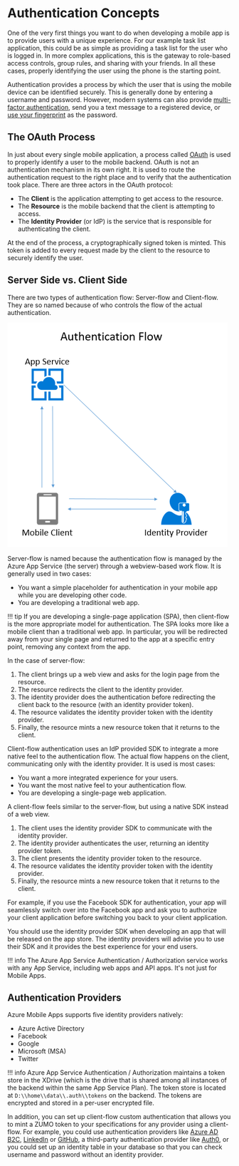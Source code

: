 # Authentication Concepts

One of the very first things you want to do when developing a mobile app is to provide users with a unique
experience.  For our example task list application, this could be as simple as providing a task list for the
user who is logged in.  In more complex applications, this is the gateway to role-based access controls, group
rules, and sharing with your friends.  In all these cases, properly identifying the user using the phone is the
starting point.

Authentication provides a process by which the user that is using the mobile device can be identified securely.
This is generally done by entering a username and password.  However, modern systems can also provide
[multi-factor authentication][1], send you a text message to a registered device, or [use your fingerprint][2]
as the password.

## The OAuth Process

In just about every single mobile application, a process called [OAuth][3] is used to properly identify a user
to the mobile backend.  OAuth is not an authentication mechanism in its own right.  It is used to route the
authentication request to the right place and to verify that the authentication took place. There are three
actors in the OAuth protocol:

* The **Client** is the application attempting to get access to the resource.
* The **Resource** is the mobile backend that the client is attempting to access.
* The **Identity Provider** (or IdP) is the service that is responsible for authenticating the client.

At the end of the process, a cryptographically signed token is minted.  This token is added to every request
made by the client to the resource to securely identify the user.

## Server Side vs. Client Side

There are two types of authentication flow: Server-flow and Client-flow.  They are so named because of who
controls the flow of the actual authentication.

![Authentication Flow][img1]

Server-flow is named because the authentication flow is managed by the Azure App Service (the server) through a
webview-based work flow.  It is generally used in two cases:

* You want a simple placeholder for authentication in your mobile app while you are developing other code.
* You are developing a traditional web app.

!!! tip
    If you are developing a single-page application (SPA), then client-flow is the more appropriate model for
    authentication.  The SPA looks more like a mobile client than a traditional web app.  In particular, you will
    be redirected away from your single page and returned to the app at a specific entry point, removing any
    context from the app.

In the case of server-flow:

1. The client brings up a web view and asks for the login page from the resource.
2. The resource redirects the client to the identity provider.
3. The identity provider does the authentication before redirecting the client
   back to the resource (with an identity provider token).
4. The resource validates the identity provider token with the identity provider.
5. Finally, the resource mints a new resource token that it returns to the client.

Client-flow authentication uses an IdP provided SDK to integrate a more native feel to the authentication
flow.  The actual flow happens on the client, communicating only with the identity provider.  It is used
is most cases:

* You want a more integrated experience for your users.
* You want the most native feel to your authentication flow.
* You are developing a single-page web application.

A client-flow feels similar to the server-flow, but using a native SDK instead of a web view.

1. The client uses the identity provider SDK to communicate with the identity provider.
2. The identity provider authenticates the user, returning an identity provider token.
3. The client presents the identity provider token to the resource.
4. The resource validates the identity provider token with the identity provider.
5. Finally, the resource mints a new resource token that it returns to the client.

For example, if you use the Facebook SDK for authentication, your app will seamlessly switch over into the
Facebook app and ask you to authorize your client application before switching you back to your client application.

You should use the identity provider SDK when developing an app that will be released on the app store.  The
identity providers will advise you to use their SDK and it provides the best experience for your end users.

!!! info
    The Azure App Service Authentication / Authorization service works with any App Service, including web apps
    and API apps.  It's not just for Mobile Apps.

## Authentication Providers

Azure Mobile Apps supports five identity providers natively:

* Azure Active Directory
* Facebook
* Google
* Microsoft (MSA)
* Twitter

!!! info
    Azure App Service Authentication / Authorization maintains a token store in the XDrive (which is the drive that is
    shared among all instances of the backend within the same App Service Plan).  The token store is located at
    `D:\\home\\data\\.auth\\tokens` on the backend.  The tokens are encrypted and stored in a per-user encrypted file.

In addition, you can set up client-flow custom authentication that allows you to mint a ZUMO token to your
specifications for any provider using a client-flow.  For example, you could use authentication providers
like [Azure AD B2C][7], [LinkedIn][4] or [GitHub][5], a third-party authentication provider like  [Auth0][6],
or you could set up an identity table in your database so that you can check  username and password without
an identity provider.

<!-- Images -->
[img1]: img/auth-flow.PNG

<!-- External Links -->
[1]: https://en.wikipedia.org/wiki/Multi-factor_authentication
[2]: https://support.apple.com/en-us/HT201371
[3]: http://oauth.net/2/
[4]: https://developer.linkedin.com/docs/oauth2
[5]: https://developer.github.com/v3/oauth/
[6]: https://auth0.com/
[7]: https://azure.microsoft.com/en-us/services/active-directory-b2c/
